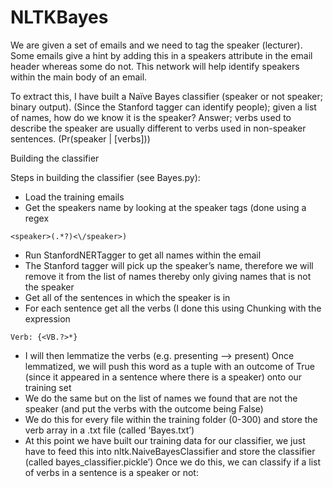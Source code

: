 # NLTKBayes
We are given a set of emails and we need to tag the speaker (lecturer). Some emails give a hint by adding this in a speakers attribute in the email header whereas some do not. This network will help identify speakers within the main body of an email.

To extract this, I have built a Naïve Bayes classifier (speaker or not speaker; binary output). (Since the Stanford tagger can identify people); given a list of names, how do we know it is the speaker?
Answer; verbs used to describe the speaker are usually different to verbs used in non-speaker sentences. (Pr(speaker | [verbs]))

Building the classifier

Steps in building the classifier (see Bayes.py):
* Load the training emails
* Get the speakers name by looking at the speaker tags (done using a regex
```
<speaker>(.*?)<\/speaker>)
```
* Run StanfordNERTagger to get all names within the email
* The Stanford tagger will pick up the speaker’s name, therefore we will
remove it from the list of names thereby only giving names that is not the
speaker
* Get all of the sentences in which the speaker is in
* For each sentence get all the verbs (I done this using Chunking with the
expression 
```
Verb: {<VB.?>*}
```
* I will then lemmatize the verbs (e.g. presenting --> present) Once
lemmatized, we will push this word as a tuple with an outcome of True (since it appeared in a sentence where there is a speaker) onto our training set
* We do the same but on the list of names we found that are not the speaker (and put the verbs with the outcome being False)
* We do this for every file within the training folder (0-300) and store the verb array in a .txt file (called ‘Bayes.txt’)
* At this point we have built our training data for our classifier, we just have to feed this into nltk.NaiveBayesClassifier and store the classifier (called bayes_classifier.pickle’)
Once we do this, we can classify if a list of verbs in a sentence is a speaker or not:
